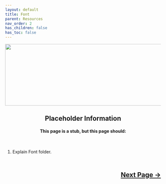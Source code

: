 ```yaml
---
layout: default
title: Font
parent: Resources
nav_order: 2
has_children: false
has_toc: false
---
```


<style>
  .next-button-container {
      text-align: right;
    }

  .next-button {
      top: 0px;
      bottom: 0px;
      left: 0px;
      right: 0px;
  }
</style>

<p align="center">
  <img width="650" height="200" src="../../../../assets/Header-OpenCore-Font.png">
</p>

<h2 align="center">Placeholder Information</h2>

<h4 align="center">This page is a stub, but this page should:</h4>
<br>

1. Explain Font folder.

<h2 align="center">
  <br>
  <div class="next-button-container">
  <a class="next-button" href="../03-Image">Next Page &rarr;</a>
  </div>
  <br>
</h2>
